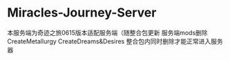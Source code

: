 # Miracles-Journey-Server
本服务端为奇迹之旅0615版本适配服务端（随整合包更新
服务端mods删除
CreateMetallurgy 
CreateDreams&Desires
整合包内同时删除才能正常进入服务器
